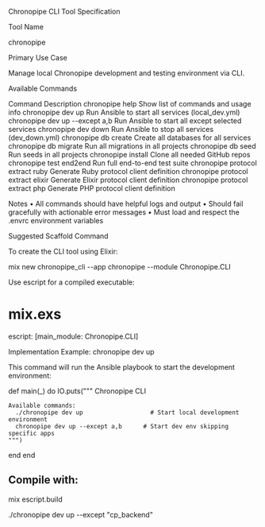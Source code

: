 Chronopipe CLI Tool Specification

Tool Name

chronopipe

Primary Use Case

Manage local Chronopipe development and testing environment via CLI.

Available Commands

Command	Description
chronopipe help	Show list of commands and usage info
chronopipe dev up	Run Ansible to start all services (local_dev.yml)
chronopipe dev up --except a,b	Run Ansible to start all except selected services
chronopipe dev down	Run Ansible to stop all services (dev_down.yml)
chronopipe db create	Create all databases for all services
chronopipe db migrate	Run all migrations in all projects
chronopipe db seed	Run seeds in all projects
chronopipe install	Clone all needed GitHub repos
chronopipe test end2end	Run full end-to-end test suite
chronopipe protocol extract ruby	Generate Ruby protocol client definition
chronopipe protocol extract elixir	Generate Elixir protocol client definition
chronopipe protocol extract php	Generate PHP protocol client definition

Notes
	•	All commands should have helpful logs and output
	•	Should fail gracefully with actionable error messages
	•	Must load and respect the .envrc environment variables

Suggested Scaffold Command

To create the CLI tool using Elixir:

mix new chronopipe_cli --app chronopipe --module Chronopipe.CLI

Use escript for a compiled executable:

# mix.exs
escript: [main_module: Chronopipe.CLI]

Implementation Example: chronopipe dev up

This command will run the Ansible playbook to start the development environment:


  def main(_) do
    IO.puts("""
    Chronopipe CLI

    Available commands:
      ./chronopipe dev up                   # Start local development environment
      chronopipe dev up --except a,b      # Start dev env skipping specific apps
    """)
  end
end

## Compile with:
mix escript.build

./chronopipe dev up --except "cp_backend"